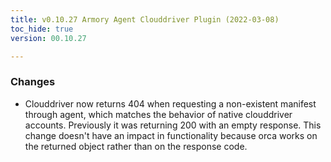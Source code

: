 ```yaml
---
title: v0.10.27 Armory Agent Clouddriver Plugin (2022-03-08)
toc_hide: true
version: 00.10.27

---
```


### Changes

* Clouddriver now returns 404 when requesting a non-existent manifest through agent, which matches the behavior of native clouddriver accounts. Previously it was returning 200 with an empty response. This change doesn't have an impact in functionality because orca works on the returned object rather than on the response code.
